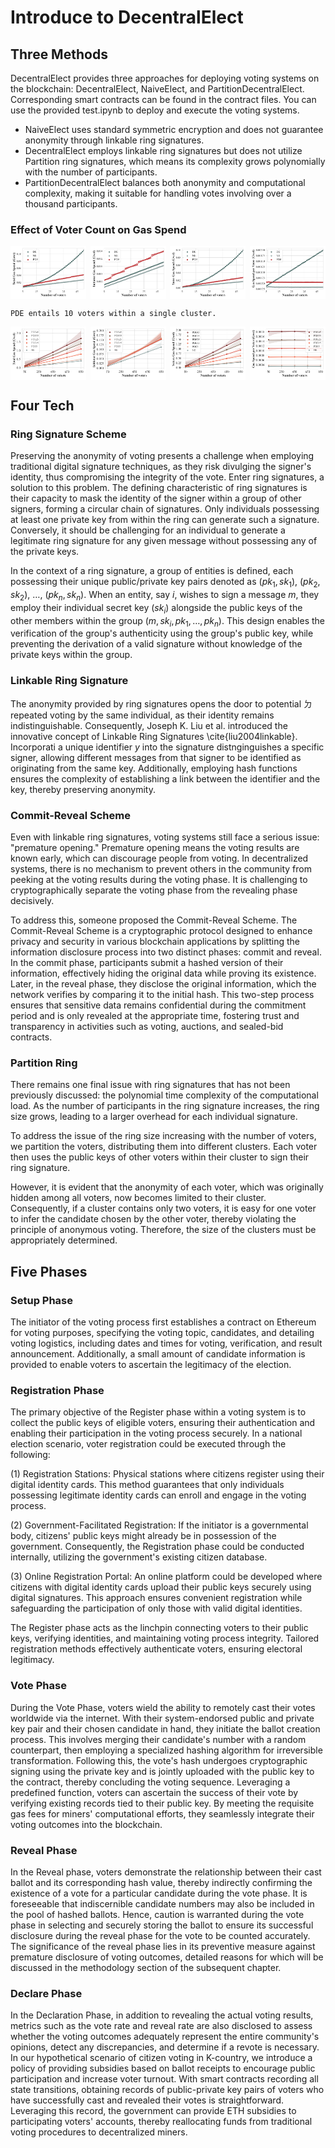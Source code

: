 # Introduce to DecentralElect

## Three Methods

DecentralElect provides three approaches for deploying voting systems on the blockchain: DecentralElect, NaiveElect, and PartitionDecentralElect. Corresponding smart contracts can be found in the contract files. You can use the provided test.ipynb to deploy and execute the voting systems.

* NaiveElect uses standard symmetric encryption and does not guarantee anonymity through linkable ring signatures.
* DecentralElect employs linkable ring signatures but does not utilize Partition ring signatures, which means its complexity grows polynomially with the number of participants.
* PartitionDecentralElect balances both anonymity and computational complexity, making it suitable for handling votes involving over a thousand participants.


### Effect of Voter Count on Gas Spend

<div style="display: flex; flex-wrap: wrap; justify-content: space-between;">
  <img src="fig/5to50total_gas_spend.svg" width="24%" />
  <img src="fig/5to50manager_gas_spend.svg" width="24%" />
  <img src="fig/5to50voter_gas_spend.svg" width="24%" />
  <img src="fig/5to50per_Voter.svg" width="24%" />
</div>

``` 
PDE entails 10 voters within a single cluster.
```

<div style="display: flex; flex-wrap: wrap; justify-content: space-between;">
  <img src="fig/clustertotal_gas_spend.svg" width="24%" />
  <img src="fig/clustermanager_gas_spend.svg" width="24%" />
  <img src="fig/clustervoter_gas_spend.svg" width="24%" />
  <img src="fig/cluster_per_voter.svg" width="24%" />
</div>



## Four Tech
### Ring Signature Scheme

Preserving the anonymity of voting presents a challenge when employing traditional digital signature techniques, as they risk divulging the signer's identity, thus compromising the integrity of the vote.
Enter ring signatures, a solution to this problem. The defining characteristic of ring signatures is their capacity to mask the identity of the signer within a group of other signers, forming a circular chain of signatures. Only individuals possessing at least one private key from within the ring can generate such a signature. Conversely, it should be challenging for an individual to generate a legitimate ring signature for any given message without possessing any of the private keys.

In the context of a ring signature, a group of entities is defined, each possessing their unique public/private key pairs denoted as $(pk_1, sk_1)$, $(pk_2, sk_2)$, $\ldots$, $(pk_n, sk_n)$. When an entity, say $i$, wishes to sign a message $m$, they employ their individual secret key ($sk_i$) alongside the public keys of the other members within the group $(m, sk_i, pk_1, \ldots, pk_n)$. This design enables the verification of the group's authenticity using the group's public key, while preventing the derivation of a valid signature without knowledge of the private keys within the group.

### Linkable Ring Signature

The anonymity provided by ring signatures opens the door to potential ㄉrepeated voting by the same individual, as their identity remains indistinguishable. Consequently, Joseph K. Liu et al. introduced the innovative concept of Linkable Ring Signatures \cite{liu2004linkable}. Incorporati a unique identifier  $y$ into the signature distnginguishes a specific signer, allowing different messages from that signer to be identified as originating from the same key. Additionally, employing hash functions ensures the complexity of establishing a link between the identifier and the key, thereby preserving anonymity.

### Commit-Reveal Scheme

Even with linkable ring signatures, voting systems still face a serious issue: "premature opening." Premature opening means the voting results are known early, which can discourage people from voting. In decentralized systems, there is no mechanism to prevent others in the community from peeking at the voting results during the voting phase. It is challenging to cryptographically separate the voting phase from the revealing phase decisively.

To address this, someone proposed the Commit-Reveal Scheme. The Commit-Reveal Scheme is a cryptographic protocol designed to enhance privacy and security in various blockchain applications by splitting the information disclosure process into two distinct phases: commit and reveal. In the commit phase, participants submit a hashed version of their information, effectively hiding the original data while proving its existence. Later, in the reveal phase, they disclose the original information, which the network verifies by comparing it to the initial hash. This two-step process ensures that sensitive data remains confidential during the commitment period and is only revealed at the appropriate time, fostering trust and transparency in activities such as voting, auctions, and sealed-bid contracts.

### Partition Ring

There remains one final issue with ring signatures that has not been previously discussed: the polynomial time complexity of the computational load.  As the number of participants in the ring signature increases, the ring size grows, leading to a larger overhead for each individual signature.

To address the issue of the ring size increasing with the number of voters, we partition the voters, distributing them into different clusters. Each voter then uses the public keys of other voters within their cluster to sign their ring signature.

However, it is evident that the anonymity of each voter, which was originally hidden among all voters, now becomes limited to their cluster. Consequently, if a cluster contains only two voters, it is easy for one voter to infer the candidate chosen by the other voter, thereby violating the principle of anonymous voting. Therefore, the size of the clusters must be appropriately determined.

## Five Phases

### Setup Phase

The initiator of the voting process first establishes a contract on Ethereum for voting purposes, specifying the voting topic, candidates, and detailing voting logistics, including dates and times for voting, verification, and result announcement. Additionally, a small amount of candidate information is provided to enable voters to ascertain the legitimacy of the election.

### Registration Phase

The primary objective of the Register phase within a voting system is to collect the public keys of eligible voters, ensuring their authentication and enabling their participation in the voting process securely. In a national election scenario, voter registration could be executed through the following:

(1) Registration Stations: Physical stations where citizens register using their digital identity cards. This method guarantees that only individuals possessing legitimate identity cards can enroll and engage in the voting process.

(2) Government-Facilitated Registration: If the initiator is a governmental body, citizens' public keys might already be in possession of the government. Consequently, the Registration phase could be conducted internally, utilizing the government's existing citizen database.

(3) Online Registration Portal: An online platform could be developed where citizens with digital identity cards upload their public keys securely using digital signatures. This approach ensures convenient registration while safeguarding the participation of only those with valid digital identities.

The Register phase acts as the linchpin connecting voters to their public keys, verifying identities, and maintaining voting process integrity. Tailored registration methods effectively authenticate voters, ensuring electoral legitimacy.

### Vote Phase

During the Vote Phase, voters wield the ability to remotely cast their votes worldwide via the internet. With their system-endorsed public and private key pair and their chosen candidate in hand, they initiate the ballot creation process. This involves merging their candidate's number with a random counterpart, then employing a specialized hashing algorithm for irreversible transformation. Following this, the vote's hash undergoes cryptographic signing using the private key and is jointly uploaded with the public key to the contract, thereby concluding the voting sequence. Leveraging a predefined function, voters can ascertain the success of their vote by verifying existing records tied to their public key. By meeting the requisite gas fees for miners' computational efforts, they seamlessly integrate their voting outcomes into the blockchain.

### Reveal Phase

In the Reveal phase, voters demonstrate the relationship between their cast ballot and its corresponding hash value, thereby indirectly confirming the existence of a vote for a particular candidate during the vote phase. It is foreseeable that indiscernible candidate numbers may also be included in the pool of hashed ballots. Hence, caution is warranted during the vote phase in selecting and securely storing the ballot to ensure its successful disclosure during the reveal phase for the vote to be counted accurately. The significance of the reveal phase lies in its preventive measure against premature disclosure of voting outcomes, detailed reasons for which will be discussed in the methodology section of the subsequent chapter.

### Declare Phase

In the Declaration Phase, in addition to revealing the actual voting results, metrics such as the vote rate and reveal rate are also disclosed to assess whether the voting outcomes adequately represent the entire community's opinions, detect any discrepancies, and determine if a revote is necessary.
In our hypothetical scenario of citizen voting in K-country, we introduce a policy of providing subsidies based on ballot receipts to encourage public participation and increase voter turnout. With smart contracts recording all state transitions, obtaining records of public-private key pairs of voters who have successfully cast and revealed their votes is straightforward. Leveraging this record, the government can provide ETH subsidies to participating voters' accounts, thereby reallocating funds from traditional voting procedures to decentralized miners.

